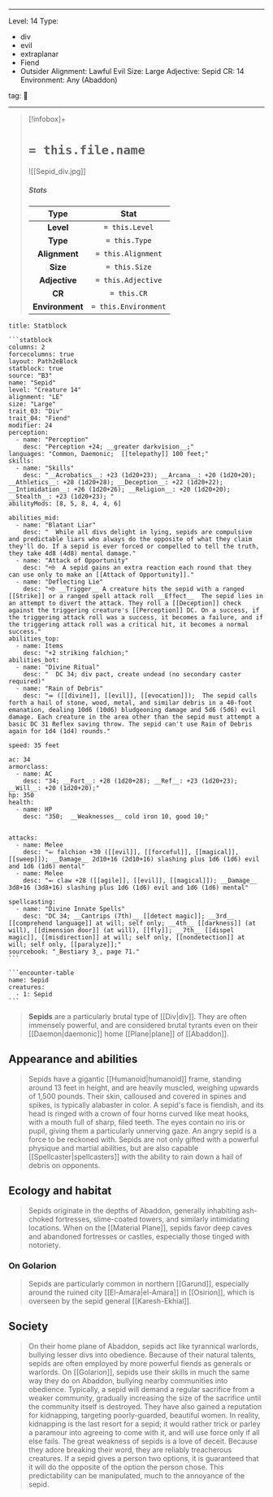 
---


Level: 14
Type:
- div
- evil
- extraplanar
- Fiend
- Outsider
Alignment: Lawful Evil
Size: Large
Adjective: Sepid
CR: 14
Environment: Any (Abaddon)


tag: 👹

---

> [!infobox]+
> #  `= this.file.name`
> ![[Sepid_div.jpg]]
> ##### Stats
> Type | Stat |
> :---:|:---:|
> **Level** | `= this.Level` |
> **Type** | `= this.Type` |
> **Alignment** | `= this.Alignment` |
> **Size** | `= this.Size` |
> **Adjective** | `= this.Adjective` |
> **CR** | `= this.CR` |
> **Environment** | `= this.Environment` |




````ad-info
title: Statblock

```statblock
columns: 2
forcecolumns: true
layout: Path2eBlock
statblock: true
source: "B3"
name: "Sepid"
level: "Creature 14"
alignment: "LE"
size: "Large"
trait_03: "Div"
trait_04: "Fiend"
modifier: 24
perception:
  - name: "Perception"
    desc: "Perception +24; __greater darkvision__;"
languages: "Common, Daemonic;  [[telepathy]] 100 feet;"
skills:
  - name: "Skills"
    desc: "__Acrobatics__: +23 (1d20+23); __Arcana__: +20 (1d20+20); __Athletics__: +28 (1d20+28); __Deception__: +22 (1d20+22); __Intimidation__: +26 (1d20+26); __Religion__: +20 (1d20+20); __Stealth__: +23 (1d20+23); "
abilityMods: [8, 5, 8, 4, 4, 6]

abilities_mid:
  - name: "Blatant Liar"
    desc: "  While all divs delight in lying, sepids are compulsive and predictable liars who always do the opposite of what they claim they'll do. If a sepid is ever forced or compelled to tell the truth, they take 4d8 (4d8) mental damage."
  - name: "Attack of Opportunity"
    desc: "⬲  A sepid gains an extra reaction each round that they can use only to make an [[Attack of Opportunity]]."
  - name: "Deflecting Lie"
    desc: "⬲ __Trigger__ A creature hits the sepid with a ranged [[Strike]] or a ranged spell attack roll __Effect__  The sepid lies in an attempt to divert the attack. They roll a [[Deception]] check against the triggering creature's [[Perception]] DC. On a success, if the triggering attack roll was a success, it becomes a failure, and if the triggering attack roll was a critical hit, it becomes a normal success."
abilities_top:
  - name: Items
    desc: "+2 striking falchion;"
abilities_bot:
  - name: "Divine Ritual"
    desc: "  DC 34; div pact, create undead (no secondary caster required)"
  - name: "Rain of Debris"
    desc: "⬺ ([[divine]], [[evil]], [[evocation]]);  The sepid calls forth a hail of stone, wood, metal, and similar debris in a 40-foot emanation, dealing 10d6 (10d6) bludgeoning damage and 5d6 (5d6) evil damage. Each creature in the area other than the sepid must attempt a basic DC 31 Reflex saving throw. The sepid can't use Rain of Debris again for 1d4 (1d4) rounds."

speed: 35 feet

ac: 34
armorclass:
  - name: AC
    desc: "34; __Fort__: +28 (1d20+28); __Ref__: +23 (1d20+23); __Will__: +20 (1d20+20);"
hp: 350
health:
  - name: HP
    desc: "350;  __Weaknesses__ cold iron 10, good 10;"


attacks:
  - name: Melee
    desc: "⬻ falchion +30 ([[evil]], [[forceful]], [[magical]], [[sweep]]); __Damage__ 2d10+16 (2d10+16) slashing plus 1d6 (1d6) evil and 1d6 (1d6) mental"
  - name: Melee
    desc: "⬻ claw +28 ([[agile]], [[evil]], [[magical]]); __Damage__ 3d8+16 (3d8+16) slashing plus 1d6 (1d6) evil and 1d6 (1d6) mental"

spellcasting:
  - name: "Divine Innate Spells"
    desc: "DC 34; __Cantrips (7th)__ [[detect magic]]; __3rd__ [[comprehend language]] at will; self only; __4th__ [[darkness]] (at will), [[dimension door]] (at will), [[fly]]; __7th__ [[dispel magic]], [[misdirection]] at will; self only, [[nondetection]] at will; self only, [[paralyze]];"
sourcebook: "_Bestiary 3_, page 71."
```

```encounter-table
name: Sepid
creatures:
  - 1: Sepid
```

````



> **Sepids** are a particularly brutal type of [[Div|div]]. They are often immensely powerful, and are considered brutal tyrants even on their [[Daemon|daemonic]] home [[Plane|plane]] of [[Abaddon]].



## Appearance and abilities

> Sepids have a gigantic [[Humanoid|humanoid]] frame, standing around 13 feet in height, and are heavily muscled, weighing upwards of 1,500 pounds. Their skin, calloused and covered in spines and spikes, is typically alabaster in color. A sepid's face is fiendish, and its head is ringed with a crown of four horns curved like meat hooks, with a mouth full of sharp, filed teeth. The eyes contain no iris or pupil, giving them a particularly unnerving gaze.
> An angry sepid is a force to be reckoned with. Sepids are not only gifted with a powerful physique and martial abilities, but are also capable [[Spellcaster|spellcasters]] with the ability to rain down a hail of debris on opponents.


## Ecology and habitat

> Sepids originate in the depths of Abaddon, generally inhabiting ash-choked fortresses, slime-coated towers, and similarly intimidating locations. When on the [[Material Plane]], sepids favor deep caves and abandoned fortresses or castles, especially those tinged with notoriety.


### On Golarion

> Sepids are particularly common in northern [[Garund]], especially around the ruined city [[El-Amara|el-Amara]] in [[Osirion]], which is overseen by the sepid general [[Karesh-Ekhial]].


## Society

> On their home plane of Abaddon, sepids act like tyrannical warlords, bullying lesser divs into obedience. Because of their natural talents, sepids are often employed by more powerful fiends as generals or warlords.
> On [[Golarion]], sepids use their skills in much the same way they do on Abaddon, bullying nearby communities into obedience. Typically, a sepid will demand a regular sacrifice from a weaker community, gradually increasing the size of the sacrifice until the community itself is destroyed. They have also gained a reputation for kidnapping, targeting poorly-guarded, beautiful women. In reality, kidnapping is the last resort for a sepid; it would rather trick or parley a paramour into agreeing to come with it, and will use force only if all else fails.
> The great weakness of sepids is a love of deceit. Because they adore breaking their word, they are reliably treacherous creatures. If a sepid gives a person two options, it is guaranteed that it will do the opposite of the option the person chose. This predictability can be manipulated, much to the annoyance of the sepid.










